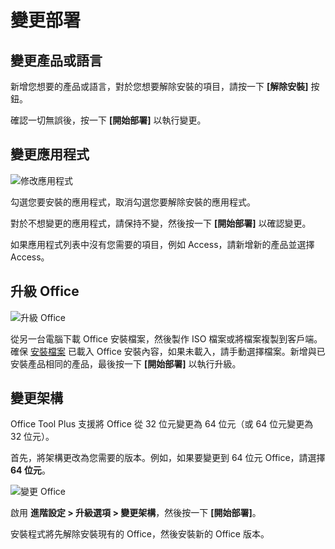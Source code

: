 # 變更部署

## 變更產品或語言

新增您想要的產品或語言，對於您想要解除安裝的項目，請按一下 **[解除安裝]** 按鈕。

確認一切無誤後，按一下 **[開始部署]** 以執行變更。

## 變更應用程式

![修改應用程式](/images/en-us/deploy/modify-applications.webp)

勾選您要安裝的應用程式，取消勾選您要解除安裝的應用程式。

對於不想變更的應用程式，請保持不變，然後按一下 **[開始部署]** 以確認變更。

如果應用程式列表中沒有您需要的項目，例如 Access，請新增新的產品並選擇 Access。

## 升級 Office

![升級 Office](/images/en-us/deploy/upgrade-product.webp)

從另一台電腦下載 Office 安裝檔案，然後製作 ISO 檔案或將檔案複製到客戶端。確保 [安裝檔案](/usage/deploy/settings/basic.md#installation-files) 已載入 Office 安裝內容，如果未載入，請手動選擇檔案。新增與已安裝產品相同的產品，最後按一下 **[開始部署]** 以執行升級。

## 變更架構

Office Tool Plus 支援將 Office 從 32 位元變更為 64 位元（或 64 位元變更為 32 位元）。

首先，將架構更改為您需要的版本。例如，如果要變更到 64 位元 Office，請選擇 **64 位元**。

![變更 Office](/images/en-us/deploy/migrate-office.webp)

啟用 **進階設定 > 升級選項 > 變更架構**，然後按一下 **[開始部署]**。

安裝程式將先解除安裝現有的 Office，然後安裝新的 Office 版本。